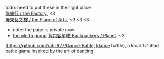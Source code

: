 todo: need to put these in the right place  
[能盛行 / the Factory](https://www.facebook.com/NSXFactory/), <3   
[屏東藝文樓 / the Place of Arts](https://www.facebook.com/pingtungplaceofthearts), <3 <3 <3  
  - note: the page is private now
  - [the old fb group](https://www.facebook.com/groups/201873603531671/about)
[背包客星球 Backpackers / Planet](https://www.facebook.com/背包客星球-Backpackers-Planet-193307484153566). <3  

[https://github.com/rahil627/Dance-Battle](dance battle), a local 1v1 iPad battle game inspired by the art of dancing

